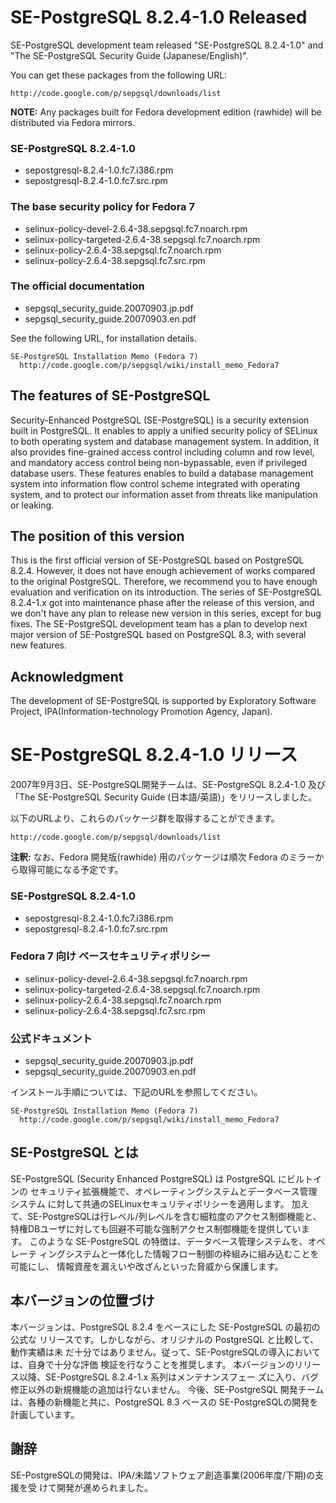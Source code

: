 # SE-PostgreSQL 8.2.4-1.0 Released #

SE-PostgreSQL development team released "SE-PostgreSQL 8.2.4-1.0" and
"The SE-PostgreSQL Security Guide (Japanese/English)".

You can get these packages from the following URL:

```
http://code.google.com/p/sepgsql/downloads/list
```

**NOTE:** Any packages built for Fedora development edition (rawhide) will be distributed via Fedora mirrors.

### SE-PostgreSQL 8.2.4-1.0 ###
  * sepostgresql-8.2.4-1.0.fc7.i386.rpm
  * sepostgresql-8.2.4-1.0.fc7.src.rpm

### The base security policy for Fedora 7 ###
  * selinux-policy-devel-2.6.4-38.sepgsql.fc7.noarch.rpm
  * selinux-policy-targeted-2.6.4-38.sepgsql.fc7.noarch.rpm
  * selinux-policy-2.6.4-38.sepgsql.fc7.noarch.rpm
  * selinux-policy-2.6.4-38.sepgsql.fc7.src.rpm

### The official documentation ###
  * sepgsql\_security\_guide.20070903.jp.pdf
  * sepgsql\_security\_guide.20070903.en.pdf

See the following URL, for installation details.

```
SE-PostgreSQL Installation Memo (Fedora 7)
  http://code.google.com/p/sepgsql/wiki/install_memo_Fedora7
```

## The features of SE-PostgreSQL ##
Security-Enhanced PostgreSQL (SE-PostgreSQL) is a security extension built in PostgreSQL.
It enables to apply a unified security policy of SELinux to both operating system and database management system.
In addition, it also provides fine-grained access control including column and row level, and mandatory access control being non-bypassable, even if privileged database users.
These features enables to build a database management system into information flow control scheme integrated with operating system, and to protect our information asset from threats like manipulation or leaking.

## The position of this version ##
This is the first official version of SE-PostgreSQL based on PostgreSQL 8.2.4. However, it does not have enough achievement of works compared to the original PostgreSQL. Therefore, we recommend you to have enough evaluation and verification on its introduction.
The series of SE-PostgreSQL 8.2.4-1.x got into maintenance phase after the release of this version, and we don't have any plan to release new version in this series, except for bug fixes.
The SE-PostgreSQL development team has a plan to develop next major version of SE-PostgreSQL based on PostgreSQL 8.3, with several new features.

## Acknowledgment ##
The development of SE-PostgreSQL is supported by Exploratory Software Project, IPA(Information-technology Promotion Agency, Japan).


# SE-PostgreSQL 8.2.4-1.0 リリース #

2007年9月3日、SE-PostgreSQL開発チームは、SE-PostgreSQL 8.2.4-1.0 及び
「The SE-PostgreSQL Security Guide (日本語/英語)」をリリースしました。

以下のURLより、これらのパッケージ群を取得することができます。

```
http://code.google.com/p/sepgsql/downloads/list
```

**注釈:** なお、Fedora 開発版(rawhide) 用のパッケージは順次 Fedora のミラーから取得可能になる予定です。

### SE-PostgreSQL 8.2.4-1.0 ###
  * sepostgresql-8.2.4-1.0.fc7.i386.rpm
  * sepostgresql-8.2.4-1.0.fc7.src.rpm

### Fedora 7 向け ベースセキュリティポリシー ###
  * selinux-policy-devel-2.6.4-38.sepgsql.fc7.noarch.rpm
  * selinux-policy-targeted-2.6.4-38.sepgsql.fc7.noarch.rpm
  * selinux-policy-2.6.4-38.sepgsql.fc7.noarch.rpm
  * selinux-policy-2.6.4-38.sepgsql.fc7.src.rpm

### 公式ドキュメント ###
  * sepgsql\_security\_guide.20070903.jp.pdf
  * sepgsql\_security\_guide.20070903.en.pdf

インストール手順については、下記のURLを参照してください。

```
SE-PostgreSQL Installation Memo (Fedora 7)
  http://code.google.com/p/sepgsql/wiki/install_memo_Fedora7
```

## SE-PostgreSQL とは ##
SE-PostgreSQL (Security Enhanced PostgreSQL) は PostgreSQL にビルトインの
セキュリティ拡張機能で、オペレーティングシステムとデータベース管理システム
に対して共通のSELinuxセキュリティポリシーを適用します。
加えて、SE-PostgreSQLは行レベル/列レベルを含む細粒度のアクセス制御機能と、
特権DBユーザに対しても回避不可能な強制アクセス制御機能を提供しています。
このような SE-PostgreSQL の特徴は、データベース管理システムを、オペレーテ
ィングシステムと一体化した情報フロー制御の枠組みに組み込むことを可能にし、
情報資産を漏えいや改ざんといった脅威から保護します。

## 本バージョンの位置づけ ##
本バージョンは、PostgreSQL 8.2.4 をベースにした SE-PostgreSQL の最初の公式な
リリースです。しかしながら、オリジナルの PostgreSQL と比較して、動作実績は未
だ十分ではありません。従って、SE-PostgreSQLの導入においては、自身で十分な評価
検証を行なうことを推奨します。
本バージョンのリリース以降、SE-PostgreSQL 8.2.4-1.x 系列はメンテナンスフェー
ズに入り、バグ修正以外の新規機能の追加は行ないません。
今後、SE-PostgreSQL 開発チームは、各種の新機能と共に、PostgreSQL 8.3 ベースの
SE-PostgreSQLの開発を計画しています。

## 謝辞 ##
SE-PostgreSQLの開発は、IPA/未踏ソフトウェア創造事業(2006年度/下期)の支援を受
けて開発が進められました。
